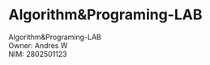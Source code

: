 # <b>Algorithm&Programing-LAB</b>
Algorithm&Programing-LAB <br />
Owner:  Andres W <br />
NIM: 2802501123
